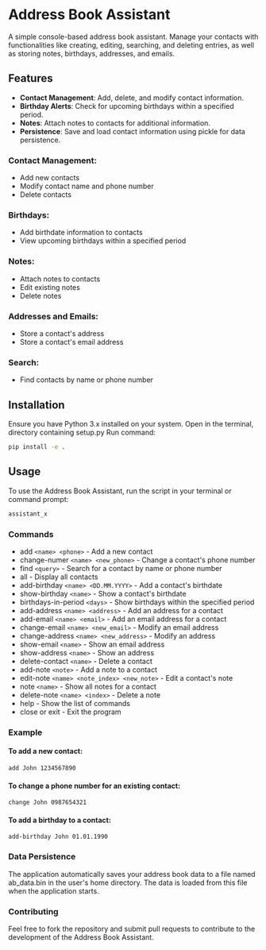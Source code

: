 # Address Book Assistant

A simple console-based address book assistant. Manage your contacts with functionalities like creating, editing, searching, and deleting entries, as well as storing notes, birthdays, addresses, and emails.

## Features

- **Contact Management**: Add, delete, and modify contact information.
- **Birthday Alerts**: Check for upcoming birthdays within a specified period.
- **Notes**: Attach notes to contacts for additional information.
- **Persistence**: Save and load contact information using pickle for data persistence.

### Contact Management:

* Add new contacts
* Modify contact name and phone number
* Delete contacts

### Birthdays:

* Add birthdate information to contacts
* View upcoming birthdays within a specified period

### Notes:

* Attach notes to contacts
* Edit existing notes
* Delete notes

### Addresses and Emails:

* Store a contact's address
* Store a contact's email address

### Search:

* Find contacts by name or phone number

## Installation
Ensure you have Python 3.x installed on your system.
Open in the terminal, directory containing setup.py
Run command:

```bash
pip install -e .
```

## Usage
To use the Address Book Assistant, run the script in your terminal or command prompt:

```bash
assistant_x
```
### Commands

* add `<name> <phone>` - Add a new contact
* change-numer `<name> <new_phone>` - Change a contact's phone number
* find `<query>` - Search for a contact by name or phone number
* all - Display all contacts
* add-birthday `<name> <DD.MM.YYYY>` - Add a contact's birthdate
* show-birthday `<name>` - Show a contact's birthdate
* birthdays-in-period `<days>` - Show birthdays within the specified period
* add-address `<name> <address>` - Add an address for a contact
* add-email `<name> <email>` - Add an email address for a contact
* change-email `<name> <new_email>` - Modify an email address
* change-address `<name> <new_address>` - Modify an address
* show-email `<name>` - Show an email address
* show-address `<name>` - Show an address
* delete-contact `<name>` - Delete a contact
* add-note <name> `<note>` - Add a note to a contact
* edit-note `<name> <note_index> <new_note>` - Edit a contact's note
* note `<name>` - Show all notes for a contact
* delete-note `<name> <index>` - Delete a note
* help - Show the list of commands
* close or exit - Exit the program

### Example

#### To add a new contact:

`add John 1234567890`

#### To change a phone number for an existing contact:
`change John 0987654321`

#### To add a birthday to a contact:
`add-birthday John 01.01.1990`

### Data Persistence
The application automatically saves your address book data to a file named ab_data.bin in the user's home directory. The data is loaded from this file when the application starts.

### Contributing

Feel free to fork the repository and submit pull requests to contribute to the development of the Address Book Assistant.